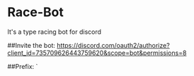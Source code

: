 # Race-Bot
It's a type racing bot for discord

  ##Invite the bot: 
    https://discord.com/oauth2/authorize?client_id=735709626443759620&scope=bot&permissions=8
    
  ##Prefix: `
